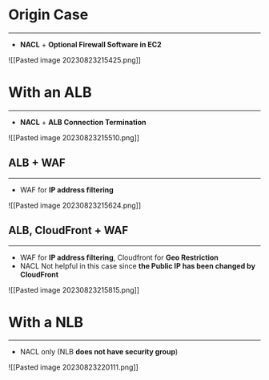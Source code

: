 # Origin Case
---

* **NACL** + **Optional Firewall Software in EC2**

![[Pasted image 20230823215425.png]]

# With an ALB
---

* **NACL** + **ALB Connection Termination**

![[Pasted image 20230823215510.png]]

## ALB + WAF
---

* WAF for **IP address filtering**

![[Pasted image 20230823215624.png]]

## ALB, CloudFront + WAF
---

* WAF for **IP address filtering**, Cloudfront for **Geo Restriction**
* NACL Not helpful in this case since **the Public IP has been changed by CloudFront**

![[Pasted image 20230823215815.png]]

# With a NLB
---

* NACL only (NLB **does not have security group**)

![[Pasted image 20230823220111.png]]